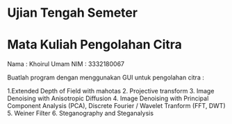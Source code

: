 # Ujian Tengah Semeter 
# Mata Kuliah Pengolahan Citra

Nama : Khoirul Umam
NIM : 3332180067

Buatlah program dengan menggunakan GUI untuk pengolahan citra :

1.Extended Depth of Field with mahotas
2. Projective transform
3. Image Denoising with Anisotropic Diffusion
4. Image Denoising with Principal Component Analysis (PCA), Discrete Fourier / Wavelet Tranform (FFT, DWT)
5. Weiner Filter
6. Steganography and Steganalysis
